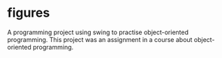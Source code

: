 # figures
A programming project using swing to practise object-oriented programming. This project was an assignment in a course about object-oriented programming.
